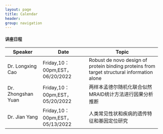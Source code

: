 ```yaml
---
layout: page
title: Calendar
header:
group: navigation
---
```


#### 讲座日程

| Speaker      | Date |Topic |
| ----------- | ----------- | ----------- |
| Dr. Longxing Cao|Friday,10：00pm,EST，06/20/2022|Robust de novo design of protein binding proteins from target structural information alone|
| Dr. Zhongshan Yuan|Friday,10：00pm,EST，05/20/2022|两样本孟德尔随机化联合似然MRAID统计方法进行因果分析推断|
| Dr. Jian Yang|Friday,10：00pm,EST，05/13/2022|人类常见性状和疾病的遗传特征和基因定位研究|
